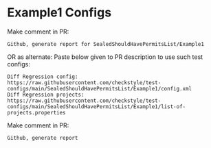 # Example1 Configs
Make comment in PR:
```
Github, generate report for SealedShouldHavePermitsList/Example1
```
OR as alternate:
Paste below given to PR description to use such test configs:
```
Diff Regression config: https://raw.githubusercontent.com/checkstyle/test-configs/main/SealedShouldHavePermitsList/Example1/config.xml
Diff Regression projects: https://raw.githubusercontent.com/checkstyle/test-configs/main/SealedShouldHavePermitsList/Example1/list-of-projects.properties
```
Make comment in PR:
```
Github, generate report
```
